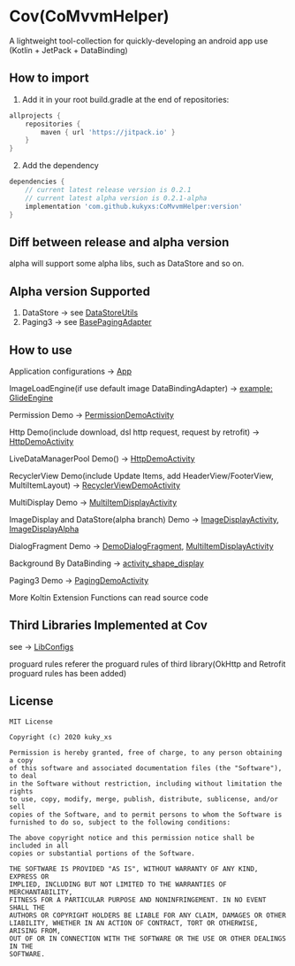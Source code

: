 # Cov(CoMvvmHelper)
A lightweight tool-collection for quickly-developing an android app use (Kotlin + JetPack + DataBinding)

## How to import 
1. Add it in your root build.gradle at the end of repositories:
```groovy
allprojects {
	repositories {
		maven { url 'https://jitpack.io' }
	}
}
```

2. Add the dependency
```groovy
dependencies {
    // current latest release version is 0.2.1
    // current latest alpha version is 0.2.1-alpha
	implementation 'com.github.kukyxs:CoMvvmHelper:version'
}
```


## Diff between release and alpha version
alpha will support some alpha libs, such as DataStore and so on.


## Alpha version Supported
1. DataStore -> see [DataStoreUtils](https://github.com/kukyxs/CoMvvmHelper/blob/alpha/comvvmhelper/src/main/java/com/kk/android/comvvmhelper/utils/DataStoreUtils.kt)
2. Paging3 -> see [BasePagingAdapter](https://github.com/kukyxs/CoMvvmHelper/blob/alpha/comvvmhelper/src/main/java/com/kk/android/comvvmhelper/ui/BasePagingAdapter.kt)


## How to use
Application configurations -> [App](https://github.com/kukyxs/CoMvvmHelper/blob/master/app/src/main/java/com/kuky/comvvmhelper/App.kt)


ImageLoadEngine(if use default image DataBindingAdapter) -> [example: GlideEngine](https://github.com/kukyxs/CoMvvmHelper/blob/master/app/src/main/java/com/kuky/comvvmhelper/helper/GlideEngine.kt)


Permission Demo -> [PermissionDemoActivity](https://github.com/kukyxs/CoMvvmHelper/blob/master/app/src/main/java/com/kuky/comvvmhelper/ui/activity/PermissionDemoActivity.kt)


Http Demo(include download, dsl http request, request by retrofit<Support Dynamic Base Url>) -> [HttpDemoActivity](https://github.com/kukyxs/CoMvvmHelper/blob/master/app/src/main/java/com/kuky/comvvmhelper/ui/activity/HttpDemoActivity.kt)


LiveDataManagerPool Demo() -> [HttpDemoActivity](https://github.com/kukyxs/CoMvvmHelper/blob/master/app/src/main/java/com/kuky/comvvmhelper/ui/activity/HttpDemoActivity.kt)


RecyclerView Demo(include Update Items, add HeaderView/FooterView, MultiItemLayout) -> [RecyclerViewDemoActivity](https://github.com/kukyxs/CoMvvmHelper/blob/master/app/src/main/java/com/kuky/comvvmhelper/ui/activity/RecyclerViewDemoActivity.kt)


MultiDisplay Demo -> [MultiItemDisplayActivity](https://github.com/kukyxs/CoMvvmHelper/blob/master/app/src/main/java/com/kuky/comvvmhelper/ui/activity/MultiItemDisplayActivity.kt)


ImageDisplay and DataStore(alpha branch) Demo -> [ImageDisplayActivity](https://github.com/kukyxs/CoMvvmHelper/blob/master/app/src/main/java/com/kuky/comvvmhelper/ui/activity/ImageDisplayActivity.kt), [ImageDisplayAlpha](https://github.com/kukyxs/CoMvvmHelper/blob/alpha/app/src/main/java/com/kuky/comvvmhelper/ui/activity/ImageDisplayActivity.kt)


DialogFragment Demo -> [DemoDialogFragment](https://github.com/kukyxs/CoMvvmHelper/blob/master/app/src/main/java/com/kuky/comvvmhelper/ui/DemoDialogFragment.kt), [MultiItemDisplayActivity](https://github.com/kukyxs/CoMvvmHelper/blob/master/app/src/main/java/com/kuky/comvvmhelper/ui/activity/MultiItemDisplayActivity.kt)


Background By DataBinding -> [activity_shape_display](https://github.com/kukyxs/CoMvvmHelper/blob/master/app/src/main/res/layout/activity_shape_display.xml)


Paging3 Demo -> [PagingDemoActivity](https://github.com/kukyxs/CoMvvmHelper/blob/alpha/app/src/main/java/com/kuky/comvvmhelper/ui/activity/PagingDemoActivity.kt)


More Koltin Extension Functions can read source code

## Third Libraries Implemented at Cov
see -> [LibConfigs](https://github.com/kukyxs/CoMvvmHelper/blob/master/configs.gradle)

proguard rules referer the proguard rules of third library(OkHttp and Retrofit proguard rules has been added)

## License
```text
MIT License

Copyright (c) 2020 kuky_xs

Permission is hereby granted, free of charge, to any person obtaining a copy
of this software and associated documentation files (the "Software"), to deal
in the Software without restriction, including without limitation the rights
to use, copy, modify, merge, publish, distribute, sublicense, and/or sell
copies of the Software, and to permit persons to whom the Software is
furnished to do so, subject to the following conditions:

The above copyright notice and this permission notice shall be included in all
copies or substantial portions of the Software.

THE SOFTWARE IS PROVIDED "AS IS", WITHOUT WARRANTY OF ANY KIND, EXPRESS OR
IMPLIED, INCLUDING BUT NOT LIMITED TO THE WARRANTIES OF MERCHANTABILITY,
FITNESS FOR A PARTICULAR PURPOSE AND NONINFRINGEMENT. IN NO EVENT SHALL THE
AUTHORS OR COPYRIGHT HOLDERS BE LIABLE FOR ANY CLAIM, DAMAGES OR OTHER
LIABILITY, WHETHER IN AN ACTION OF CONTRACT, TORT OR OTHERWISE, ARISING FROM,
OUT OF OR IN CONNECTION WITH THE SOFTWARE OR THE USE OR OTHER DEALINGS IN THE
SOFTWARE.
```
